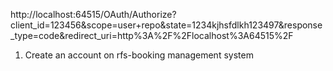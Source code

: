 http://localhost:64515/OAuth/Authorize?client_id=123456&scope=user+repo&state=1234kjhsfdlkh123497&response_type=code&redirect_uri=http%3A%2F%2Flocalhost%3A64515%2F


1. Create an account on rfs-booking management system
